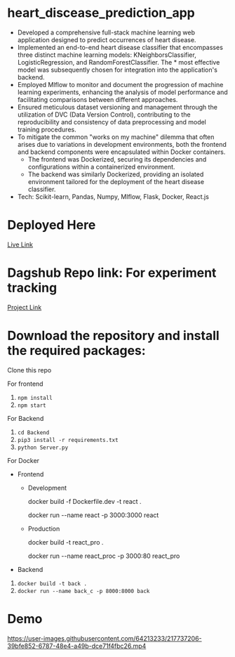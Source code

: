 # heart_discease_prediction_app

* Developed a comprehensive full-stack machine learning web application designed to predict occurrences of heart disease.
* Implemented an end-to-end heart disease classifier that encompasses three distinct machine learning models: KNeighborsClassifier, LogisticRegression, and RandomForestClassifier. The * most effective model was subsequently chosen for integration into the application's backend.
* Employed Mlflow to monitor and document the progression of machine learning experiments, enhancing the analysis of model performance and facilitating comparisons between different approaches.
* Ensured meticulous dataset versioning and management through the utilization of DVC (Data Version Control), contributing to the reproducibility and consistency of data preprocessing and model training procedures.
* To mitigate the common "works on my machine" dilemma that often arises due to variations in development environments, both the frontend and backend components were encapsulated within Docker containers.
    * The frontend was Dockerized, securing its dependencies and configurations within a containerized environment.
    * The backend was similarly Dockerized, providing an isolated environment tailored for the deployment of the heart disease classifier.
* Tech: Scikit-learn, Pandas, Numpy, Mlflow, Flask, Docker, React.js

# Deployed Here 
[Live Link](https://condescending-ritchie-ab03db.netlify.app/)


# Dagshub Repo link: For experiment tracking
[Project Link](https://dagshub.com/mb16biswas/fullstack_heart_discease_prediction_app)


# Download the repository and install the required packages:

Clone this repo

For frontend 

1. `npm install`
2. `npm start`

For Backend

1. `cd Backend`
2. `pip3 install -r requirements.txt`
3. `python Server.py`


For Docker

* Frontend
  
     * Development
  
       docker build -f Dockerfile.dev -t react .
           
       docker run --name react -p 3000:3000 react

     * Production
  
       docker build -t react_pro .
  
       docker run --name react_proc -p 3000:80 react_pro

* Backend
  
1. `docker build -t back .`
2. `docker run --name back_c -p 8000:8000 back`


<!--- https://user-images.githubusercontent.com/64213233/137638706-02a6f5cc-8f3e-49df-9c74-f1046f3bbe62.mp4 --->

# Demo 

https://user-images.githubusercontent.com/64213233/217737206-39bfe852-6787-48e4-a49b-dce71f4fbc26.mp4
